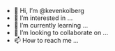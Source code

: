 - 👋 Hi, I’m @kevenkolberg
- 👀 I’m interested in ...
- 🌱 I’m currently learning ...
- 💞️ I’m looking to collaborate on ...
- 📫 How to reach me ...

<!---
kevenkolberg/kevenkolberg is a ✨ special ✨ repository because its `README.md` (this file) appears on your GitHub profile.
You can click the Preview link to take a look at your changes.
--->
